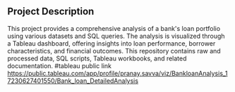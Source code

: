 ## Project Description

This project provides a comprehensive analysis of a bank's loan portfolio using various datasets and SQL queries. The analysis is visualized through a Tableau dashboard, offering insights into loan performance, borrower characteristics, and financial outcomes. This repository contains raw and processed data, SQL scripts, Tableau workbooks, and related documentation.
#tableau public link
https://public.tableau.com/app/profile/pranay.savva/viz/BankloanAnalysis_17230627401550/Bank_loan_DetailedAnalysis
